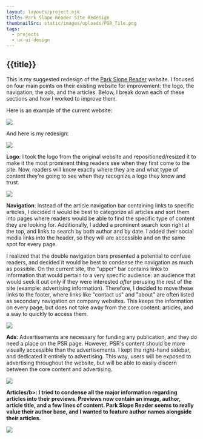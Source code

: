 ```yaml
---
layout: layouts/project.njk
title: Park Slope Reader Site Redesign
thumbnailSrc: static/images/uploads/PSR_Tile.png
tags:
  - projects
  - ux-ui-design
---
```

## {{title}}

This is my suggested redesign of the <a href="https://www.psreader.com/">Park Slope Reader</a> website. I focused on four main points on their existing website for improvement: the logo, the navigation, the ads, and the articles. Below, I break down each of these sections and how I worked to improve them.

Here is an example of the current website:

<img src="/static/images/uploads/Current_PSR_Site.png" class="object-fit:contain"></img>

And here is my redesign:

<img src="/static/images/uploads/PSR_Website_Redo.png" class="object-fit:contain"></img>

<b>Logo</b>:
I took the logo from the original website and repositioned/resized it to make it the most prominent thing readers see when they first come to the site. Now, readers will know exactly where they are and what type of content they're going to see when they recognize a logo they know and trust.

<img src="/static/images/uploads/PSR_Website_Redo-Logo.png" class="object-fit:contain"></img>

<b>Navigation</b>:
Instead of the article navigation bar containing links to specific articles, I decided it would be best to categorize all articles and sort them into pages where readers would be able to find the specific type of content they are looking for. Additionally, I added a prominent search icon right at the top, and links to search by both author and by date. I added their social media links into the header, so they will are accessible and on the same spot for every page.

I realized that the double navigation bars presented a potential to confuse readers, and decided it would be best to condense the navigation as much as possible. On the current site, the "upper" bar contains links to information that would pertain to a very specific audience: an audience that would seek it out only if they were interested <i>after</i> perusing the rest of the site (example: advertising information). Therefore, I decided to move these links to the footer, where links like "contact us" and "about" are often listed as secondary navigation on company websites. This keeps the information on every page, but does not take away from the core content: articles, and a way to quickly to access them.

<img src="/static/images/uploads/PSR_Website_Redo-Navigation.png" class="object-fit:contain"></img>

<b>Ads</b>:
Advertisements are necessary for funding any publication, and they do need a place on the PSR page. However, PSR's content should be more visually accessible than the advertisements. I kept the right-hand sidebar, and dedicated it entirely to advertising. This way, users will be exposed to advertising throughout the website, but will be able to easily discern between the core content and advertising.

<img src="/static/images/uploads/PSR_Website_Redo-Ads.png" class="object-fit:contain"></img>

<b>Articles/b>:
I tried to condense all the major information regarding articles into their previews. Previews now contain an image, author, article title, and a few lines of content. Park Slope Reader seems to really value their author base, and I wanted to feature author names alongside their articles.

<img src="/static/images/uploads/PSR_Website_Redo-Articles.png" class="object-fit:contain"></img>
